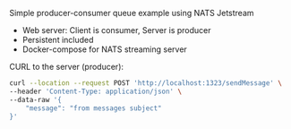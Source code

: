 Simple producer-consumer queue example using NATS Jetstream

* Web server: Client is consumer, Server is producer
* Persistent included
* Docker-compose for NATS streaming server


CURL to the server (producer):
```bash
curl --location --request POST 'http://localhost:1323/sendMessage' \
--header 'Content-Type: application/json' \
--data-raw '{
    "message": "from messages subject"
}'
```